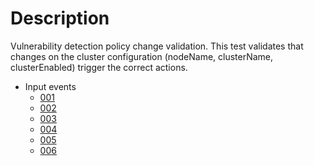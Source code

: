 # Description

Vulnerability detection policy change validation.
This test validates that changes on the cluster configuration (nodeName, clusterName, clusterEnabled) trigger the correct actions.

- Input events
    - [001](args_001.json)
    - [002](args_002.json)
    - [003](args_003.json)
    - [004](args_004.json)
    - [005](args_005.json)
    - [006](args_006.json)
